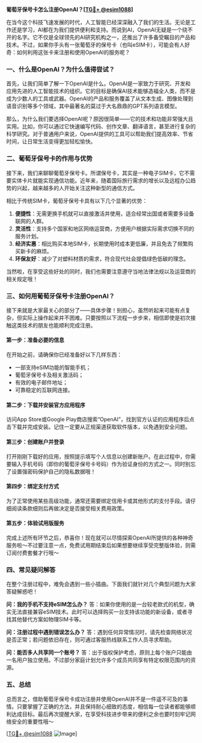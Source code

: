**葡萄牙保号卡怎么注册OpenAI？[[TG💪+ @esim1088](https://t.me/s/esim1088)]**

在当今这个科技飞速发展的时代，人工智能已经深深融入了我们的生活。无论是工作还是学习，AI都在为我们提供便利和支持。而说到AI，OpenAI无疑是一个绕不开的名字。它不仅是全球领先的AI研究机构之一，还推出了许多备受瞩目的产品和技术。不过，如果你手头有一张葡萄牙的保号卡（也叫eSIM卡），可能会有人好奇：如何利用这张卡来注册和使用OpenAI的服务呢？

### 一、什么是OpenAI？为什么值得尝试？

首先，让我们简单了解一下OpenAI是什么。OpenAI是一家致力于研究、开发和应用先进的人工智能技术的组织。它的目标是确保AI技术能够造福全人类，而不是成为少数人的工具或武器。OpenAI的产品和服务覆盖了从文本生成、图像处理到语音识别等多个领域，其中最著名的莫过于大名鼎鼎的GPT系列语言模型。

那么，为什么我们要选择OpenAI呢？原因很简单——它的技术和功能非常强大且实用。比如，你可以通过它快速编写代码、创作文章、翻译语言，甚至进行复杂的科学研究。对于普通用户来说，OpenAI提供的工具可以帮助我们提高效率、节省时间，让日常生活变得更加轻松愉快。

### 二、葡萄牙保号卡的作用与优势

接下来，我们来聊聊葡萄牙保号卡。所谓保号卡，其实是一种电子SIM卡，它不需要实体卡片就能实现通信功能。近年来，随着国际旅行需求的增长以及远程办公趋势的兴起，越来越多的人开始关注这种新型的通信方式。

相比于传统SIM卡，葡萄牙保号卡具有以下几个显著的优势：

1. **便捷性**：无需更换手机就可以直接激活并使用，适合经常出国或者需要多设备联网的人群。
2. **灵活性**：支持多个国家和地区网络运营商，方便用户根据实际需求切换不同的服务计划。
3. **经济实惠**：相比购买本地SIM卡，长期使用时成本更低廉，并且免去了频繁购买新卡的麻烦。
4. **环保友好**：减少了对塑料材质的需求，符合现代社会提倡绿色低碳的理念。

当然啦，在享受这些好处的同时，我们也需要注意遵守当地法律法规以及运营商的相关规定哦！

### 三、如何用葡萄牙保号卡注册OpenAI？

接下来就是大家最关心的部分了——具体步骤！别担心，虽然听起来可能有点复杂，但实际上操作起来并不困难。只要按照以下流程一步步来，相信即使是初次接触这类技术的朋友也能顺利完成注册。

#### 第一步：准备必要的信息
在开始之前，请确保你已经准备好以下几样东西：
- 一部支持eSIM功能的智能手机；
- 葡萄牙保号卡及相关激活码；
- 有效的电子邮件地址；
- 可靠稳定的互联网连接。

#### 第二步：下载并安装官方应用程序
访问App Store或Google Play商店搜索“OpenAI”，找到官方认证的应用程序后点击下载并完成安装。记住一定要从正规渠道获取软件版本，以免遇到安全问题。

#### 第三步：创建账户并登录
打开刚刚下载好的应用，按照提示填写个人信息以创建新账户。在此过程中，你需要输入手机号码（即你的葡萄牙保号卡号码）作为验证身份的方式之一。同时别忘了设置强密码保护自己的隐私数据哦！

#### 第四步：绑定支付方式
为了正常使用某些高级功能，通常还需要绑定信用卡或其他形式的支付手段。请仔细阅读条款细则后再做决定是否接受相关费用政策。

#### 第五步：体验试用版服务
完成上述所有环节之后，恭喜你！现在就可以尽情探索OpenAI所提供的各种神奇服务啦～不过要注意一点，免费试用期结束后如果想要继续享受完整版体验，则需订阅付费套餐才行哦～

### 四、常见疑问解答

在整个注册过程中，难免会遇到一些小插曲。下面我们就针对几个典型问题为大家答疑解惑吧！

**问：我的手机不支持eSIM怎么办？**
答：如果你使用的是一台较老款式的机型，确实无法直接兼容eSIM技术。此时可以选择购买一台支持该功能的新设备，或者寻找其他替代方案如物理SIM卡等。

**问：注册过程中遇到错误怎么办？**
答：遇到任何异常情况时，请先检查网络状况是否正常；若问题依旧存在，则可通过客服热线联系工作人员寻求帮助。

**问：能否多人共享同一个账号？**
答：出于版权保护考虑，原则上每个账户只能由一名用户独立使用。不过部分家庭计划允许多个成员共同享有特定权限范围内的资源。

### 五、总结

总而言之，借助葡萄牙保号卡成功注册并使用OpenAI并不是一件遥不可及的事情。只要掌握了正确的方法，并且保持耐心细致的态度，相信每一位读者都能够顺利达成目标。最后再次提醒大家，在享受科技进步带来的便利之余也要时刻牢记网络安全的重要性哦～

[[TG💪+ @esim1088](https://t.me/s/esim1088) ![Image](https://i.postimg.cc/4NQfJmqS/Snipaste-2025-05-13-00-14-12.png)]